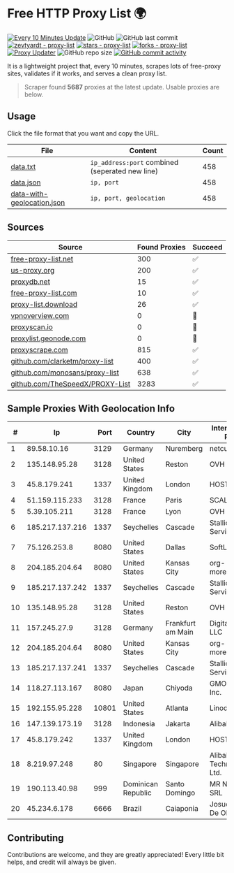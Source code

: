 
# Free HTTP Proxy List 🌍

[![Every 10 Minutes Update](https://github.com/mertguvencli/http-proxy-list/actions/workflows/main.yml/badge.svg?branch=main)](https://github.com/mertguvencli/http-proxy-list/actions/workflows/main.yml)
![GitHub](https://img.shields.io/github/license/mertguvencli/http-proxy-list)
![GitHub last commit](https://img.shields.io/github/last-commit/mertguvencli/http-proxy-list)
[![zevtyardt - proxy-list](https://img.shields.io/static/v1?label=zevtyardt&message=proxy-list&color=blue&logo=github)](https://github.com/zevtyardt/proxy-list "Go to GitHub repo")
[![stars - proxy-list](https://img.shields.io/github/stars/zevtyardt/proxy-list?style=social)](https://github.com/zevtyardt/proxy-list)
[![forks - proxy-list](https://img.shields.io/github/forks/zevtyardt/proxy-list?style=social)](https://github.com/zevtyardt/proxy-list)
[![Proxy Updater](https://github.com/zevtyardt/proxy-list/workflows/Proxy%20Updater/badge.svg)](https://github.com/zevtyardt/proxy-list/actions?query=workflow:"Proxy+Updater")
![GitHub repo size](https://img.shields.io/github/repo-size/zevtyardt/proxy-list)
[![GitHub commit activity](https://img.shields.io/github/commit-activity/m/zevtyardt/proxy-list?logo=commits)](https://github.com/zevtyardt/proxy-list/commits/main)

It is a lightweight project that, every 10 minutes, scrapes lots of free-proxy sites, validates if it works, and serves a clean proxy list.

> Scraper found **5687** proxies at the latest update. Usable proxies are below.

## Usage

Click the file format that you want and copy the URL.

|File|Content|Count|
|----|-------|-----|
|[data.txt](https://raw.githubusercontent.com/mertguvencli/http-proxy-list/main/proxy-list/data.txt)|`ip_address:port` combined (seperated new line)|458|
|[data.json](https://raw.githubusercontent.com/mertguvencli/http-proxy-list/main/proxy-list/data.json)|`ip, port`|458|
|[data-with-geolocation.json](https://raw.githubusercontent.com/mertguvencli/http-proxy-list/main/proxy-list/data-with-geolocation.json)|`ip, port, geolocation`|458|

## Sources

|Source|Found Proxies|Succeed|
|------|-------------|-------|
|[free-proxy-list.net](https://free-proxy-list.net)|300|✅|
|[us-proxy.org](https://www.us-proxy.org)|200|✅|
|[proxydb.net](http://proxydb.net)|15|✅|
|[free-proxy-list.com](https://free-proxy-list.com/?page=&port=&type%5B%5D=http&type%5B%5D=https&up_time=0&search=Search)|10|✅|
|[proxy-list.download](https://www.proxy-list.download/HTTP)|26|✅|
|[vpnoverview.com](https://vpnoverview.com/privacy/anonymous-browsing/free-proxy-servers)|0|🚫|
|[proxyscan.io](https://www.proxyscan.io)|0|🚫|
|[proxylist.geonode.com](https://proxylist.geonode.com/api/proxy-list?limit=300&page=1&sort_by=lastChecked&sort_type=desc&protocols=http,https)|0|🚫|
|[proxyscrape.com](https://api.proxyscrape.com/v2/?request=displayproxies&protocol=http&timeout=10000&country=all&ssl=all&anonymity=all)|815|✅|
|[github.com/clarketm/proxy-list](https://raw.githubusercontent.com/clarketm/proxy-list/master/proxy-list-raw.txt)|400|✅|
|[github.com/monosans/proxy-list](https://raw.githubusercontent.com/monosans/proxy-list/main/proxies/http.txt)|638|✅|
|[github.com/TheSpeedX/PROXY-List](https://raw.githubusercontent.com/TheSpeedX/PROXY-List/master/http.txt)|3283|✅|


## Sample Proxies With Geolocation Info

|#|Ip|Port|Country|City|Internet Service Provider|
|-|--|----|-------|----|-------------------------|
|1|89.58.10.16|3129|Germany|Nuremberg|netcup GmbH|
|2|135.148.95.28|3128|United States|Reston|OVH SAS|
|3|45.8.179.241|1337|United Kingdom|London|HOSTLAND|
|4|51.159.115.233|3128|France|Paris|SCALEWAY|
|5|5.39.105.211|3128|France|Lyon|OVH SAS|
|6|185.217.137.216|1337|Seychelles|Cascade|Stallion Network Services Limited|
|7|75.126.253.8|8080|United States|Dallas|SoftLayer|
|8|204.185.204.64|8080|United States|Kansas City|org-morenet.more.net|
|9|185.217.137.242|1337|Seychelles|Cascade|Stallion Network Services Limited|
|10|135.148.95.28|3128|United States|Reston|OVH SAS|
|11|157.245.27.9|3128|Germany|Frankfurt am Main|DigitalOcean, LLC|
|12|204.185.204.64|8080|United States|Kansas City|org-morenet.more.net|
|13|185.217.137.241|1337|Seychelles|Cascade|Stallion Network Services Limited|
|14|118.27.113.167|8080|Japan|Chiyoda|GMO Internet, Inc.|
|15|192.155.95.228|10801|United States|Atlanta|Linode, LLC|
|16|147.139.173.19|3128|Indonesia|Jakarta|Alibaba.com LLC|
|17|45.8.179.242|1337|United Kingdom|London|HOSTLAND|
|18|8.219.97.248|80|Singapore|Singapore|Alibaba (US) Technology Co., Ltd.|
|19|190.113.40.98|999|Dominican Republic|Santo Domingo|MR Networking, SRL|
|20|45.234.6.178|6666|Brazil|Caiaponia|Josuel Francisco De Oliveira - ME|



## Contributing

Contributions are welcome, and they are greatly appreciated! Every
little bit helps, and credit will always be given.

